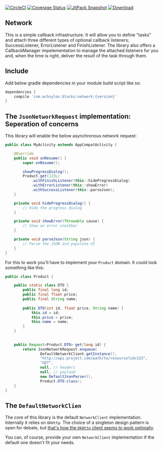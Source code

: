 [![CircleCI](https://circleci.com/gh/echsylon/blocks-network.svg?style=shield)](https://circleci.com/gh/echsylon/blocks-network) [![Coverage Status](https://coveralls.io/repos/github/echsylon/blocks-network/badge.svg)](https://coveralls.io/github/echsylon/blocks-network) [![JitPack Snapshot](https://jitpack.io/v/echsylon/blocks-network.svg)](https://jitpack.io/#echsylon/blocks-network) [![Download](https://api.bintray.com/packages/echsylon/maven/network/images/download.svg)](https://bintray.com/echsylon/maven/network/_latestVersion)

## Network
This is a simple callback infrastructure. It will allow you to define "tasks" and attach three different types of optional callback listeners; SuccessListener, ErrorListener and FinishListener. The library also offers a CallbackManager impelementation to manage the attached listeners for you and, when the time is right, deliver the result of the task through them.

## Include
Add below gradle dependencies in your module build script like so:

```groovy
dependencies {
    compile 'com.echsylon.blocks:network:{version}'
}
```

## The `JsonNetworkRequest` implementation: Seperation of concerns

This library will enable the below asynchronous network request:

```java
public class MyActivity extends AppCompatActivity {

    @Override
    public void onResume() {
        super.onResume();

        showProgressDialog();
        Product.get(123L)
            .withFinishListener(this::hideProgressDialog)
            .withErrorListener(this::showError)
            .withSuccessListener(this::parseJson);
    }

    private void hideProgressDialog() {
        // Hide the progress dialog
    }

    private void showError(Throwable cause) {
        // Show an error snackbar
    }

    private void parseJson(String json) {
        // Parse the JSON and populate UI
    }
}
```

For this to work you'll have to implement your `Product` domain. It could look something like this:

```java
public class Product {

    public static class DTO {
        public final long id;
        public final float price;
        public final String name;
        
        public DTO(int id, float price, String name) {
            this.id = id;
            this.price = price;
            this.name = name;
        }
    }
    
    
    public Request<Product.DTO> get(long id) {
        return JsonNetworkRequest.enqueue(
                DefaultNetworkClient.getInstance(),
                "http://api.project.com/path/to/resource?id=123",
                "GET",
                null, // headers
                null, // payload
                new DefaultJsonParser(),
                Product.DTO.class);
    }
}
```

## The `DefaultNetworkClien`
The core of this library is the default `NetworkClient` implementation. Internally it relies on `OkHttp`. The choice of a singleton design pattern is open for debate, but [that's how the `OkHttp` client seems to work optimally](https://github.com/square/okhttp/blob/master/okhttp/src/main/java/okhttp3/OkHttpClient.java).

You can, of course, provide your own `NetworkClient` implementation if the default one doesn't fit your needs.
